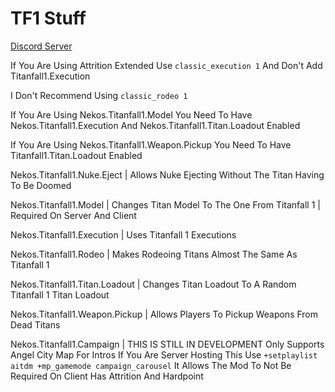 # TF1 Stuff

[Discord Server](https://discord.gg/9wcEdgRyrs)

If You Are Using Attrition Extended Use `classic_execution 1` And Don't Add Titanfall1.Execution

I Don't Recommend Using `classic_rodeo 1`

If You Are Using Nekos.Titanfall1.Model You Need To Have Nekos.Titanfall1.Execution And Nekos.Titanfall1.Titan.Loadout Enabled

If You Are Using Nekos.Titanfall1.Weapon.Pickup You Need To Have Titanfall1.Titan.Loadout Enabled

Nekos.Titanfall1.Nuke.Eject | Allows Nuke Ejecting Without The Titan Having To Be Doomed

Nekos.Titanfall1.Model | Changes Titan Model To The One From Titanfall 1 | Required On Server And Client

Nekos.Titanfall1.Execution | Uses Titanfall 1 Executions

Nekos.Titanfall1.Rodeo | Makes Rodeoing Titans Almost The Same As Titanfall 1

Nekos.Titanfall1.Titan.Loadout | Changes Titan Loadout To A Random Titanfall 1 Titan Loadout

Nekos.Titanfall1.Weapon.Pickup | Allows Players To Pickup Weapons From Dead Titans

Nekos.Titanfall1.Campaign | THIS IS STILL IN DEVELOPMENT Only Supports Angel City Map For Intros If You Are Server Hosting This Use `+setplaylist aitdm +mp_gamemode campaign_carousel` It Allows The Mod To Not Be Required On Client Has Attrition And Hardpoint
